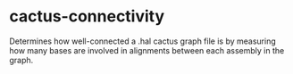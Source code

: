 # cactus-connectivity
Determines how well-connected a .hal cactus graph file is by measuring how many bases are involved in alignments between each assembly in the graph.
